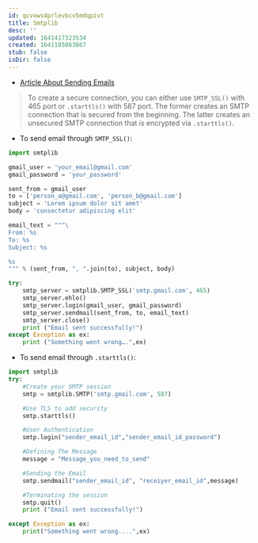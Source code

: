 ```yaml
---
id: qcvxws4prlevbcv5mdqpivt
title: Smtplib
desc: ''
updated: 1641417323534
created: 1641105063867
stub: false
isDir: false
---
```



- [Article About Sending Emails](https://www.courier.com/blog/three-ways-to-send-emails-using-python-with-code-tutorials)

> To create a secure connection, you can either use `SMTP_SSL()` with 465 port or `.starttls()` with 587 port. The former creates an SMTP connection that is secured from the beginning. The latter creates an unsecured SMTP connection that is encrypted via `.starttls()`.

- To send email through `SMTP_SSL()`:

```python
import smtplib

gmail_user = 'your_email@gmail.com'
gmail_password = 'your_password'

sent_from = gmail_user
to = ['person_a@gmail.com', 'person_b@gmail.com']
subject = 'Lorem ipsum dolor sit amet'
body = 'consectetur adipiscing elit'

email_text = """\
From: %s
To: %s
Subject: %s

%s
""" % (sent_from, ", ".join(to), subject, body)

try:
	smtp_server = smtplib.SMTP_SSL('smtp.gmail.com', 465)
	smtp_server.ehlo()
	smtp_server.login(gmail_user, gmail_password)
	smtp_server.sendmail(sent_from, to, email_text)
	smtp_server.close()
	print ("Email sent successfully!")
except Exception as ex:
	print ("Something went wrong….",ex)
```

- To send email through `.starttls()`:

```python
import smtplib 
try: 
	#Create your SMTP session 
	smtp = smtplib.SMTP('smtp.gmail.com', 587) 

	#Use TLS to add security 
	smtp.starttls() 

	#User Authentication 
	smtp.login("sender_email_id","sender_email_id_password")

	#Defining The Message 
	message = "Message_you_need_to_send" 

	#Sending the Email
	smtp.sendmail("sender_email_id", "receiyer_email_id",message) 

	#Terminating the session 
	smtp.quit() 
	print ("Email sent successfully!") 

except Exception as ex: 
	print("Something went wrong....",ex) 
```
